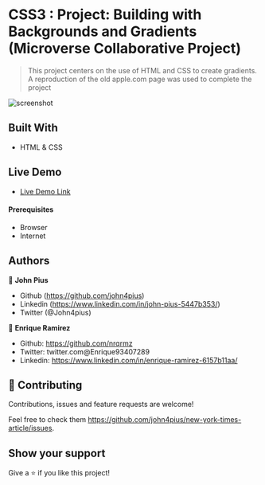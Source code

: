 # CSS3 : Project: Building with Backgrounds and Gradients (Microverse Collaborative Project)


> This project centers on the use of HTML and CSS to create gradients.
> A reproduction of the old apple.com page was used to complete the project

![screenshot](./src/microverse4.jpeg)

## Built With

- HTML & CSS

## Live Demo
- [Live Demo Link](https://rawcdn.githack.com/john4pius/apple-clone/12b4e7ebb5d5cfa78abb2537f75be17a50fbeefa/index.html)

#### Prerequisites
- Browser
- Internet

## Authors

👤 **John Pius**

- Github (https://github.com/john4pius)
- Linkedin (https://www.linkedin.com/in/john-pius-5447b353/)
- Twitter (@John4pius)

👤 **Enrique Ramirez**

- Github: https://github.com/nrqrmz
- Twitter: twitter.com@Enrique93407289
- Linkedin: https://www.linkedin.com/in/enrique-ramirez-6157b11aa/

## 🤝 Contributing

Contributions, issues and feature requests are welcome!

Feel free to check them https://github.com/john4pius/new-york-times-article/issues.

## Show your support

Give a ⭐️ if you like this project!
